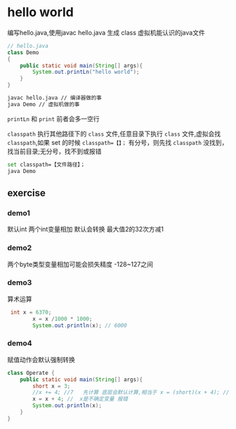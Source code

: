 # hello world
编写hello.java,使用javac hello.java 生成 class 虚拟机能认识的java文件
```java
// hello.java
class Demo 
{
	public static void main(String[] args){
		System.out.printLn("hello world");
	}
}
```

```bash
javac hello.java // 编译器做的事
java Demo // 虚拟机做的事

```
`printLn` 和 `print` 前者会多一空行

`classpath` 执行其他路径下的 `class` 文件,任意目录下执行 `class` 文件,虚拟会找 `classpath`,如果 set 的时候 `classpath=【】；` 有分号，则先找 `classpath` 没找到，找当前目录;无分号，找不到或报错
```bash
set classpath=【文件路径】；
java Demo
```
## exercise 
### demo1
默认int 两个int变量相加 默认会转换 最大值2的32次方减1
### demo2 
两个byte类型变量相加可能会损失精度 -128~127之间
### demo3
算术运算 
```java
 int x = 6370;
        x = x /1000 * 1000;
        System.out.println(x); // 6000
```
### demo4
赋值动作会默认强制转换
```java
class Operate {
    public static void main(String[] args){
        short x = 3;
        //x += 4; //7   先计算 底层会默认计算,相当于 x = (short)(x + 4); // 强制转换
        x = x + 4; //  x是不确定变量 报错
        System.out.println(x);
    }
}

```
